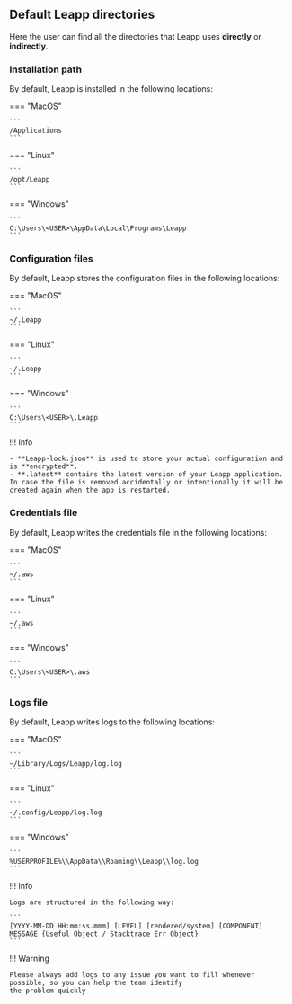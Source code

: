 ## Default Leapp directories

Here the user can find all the directories that Leapp uses **directly** or **indirectly**.

### Installation path
By default, Leapp is installed in the following locations:

=== "MacOS"

    ```
    /Applications
    ```

=== "Linux"

    ```
    /opt/Leapp
    ```

=== "Windows"

    ```
    C:\Users\<USER>\AppData\Local\Programs\Leapp
    ```

### Configuration files
By default, Leapp stores the configuration files in the following locations:

=== "MacOS"

    ```
    ~/.Leapp
    ```

=== "Linux"

    ```
    ~/.Leapp
    ```

=== "Windows"

    ```
    C:\Users\<USER>\.Leapp
    ```

!!! Info

    - **Leapp-lock.json** is used to store your actual configuration and is **encrypted**.
    - **.latest** contains the latest version of your Leapp application. In case the file is removed accidentally or intentionally it will be created again when the app is restarted.

### Credentials file
By default, Leapp writes the credentials file in the following locations:

=== "MacOS"

    ```
    ~/.aws
    ```

=== "Linux"

    ```
    ~/.aws
    ```

=== "Windows"

    ```
    C:\Users\<USER>\.aws
    ```
### Logs file
By default, Leapp writes logs to the following locations:

=== "MacOS"

    ```
    ~/Library/Logs/Leapp/log.log
    ```

=== "Linux"

    ```
    ~/.config/Leapp/log.log
    ```

=== "Windows"

    ```
    %USERPROFILE%\\AppData\\Roaming\\Leapp\\log.log
    ```
!!! Info

    Logs are structured in the following way:

    ```
    [YYYY-MM-DD HH:mm:ss.mmm] [LEVEL] [rendered/system] [COMPONENT] MESSAGE {Useful Object / Stacktrace Err Object}
    ```

!!! Warning

    Please always add logs to any issue you want to fill whenever possible, so you can help the team identify 
    the problem quickly
